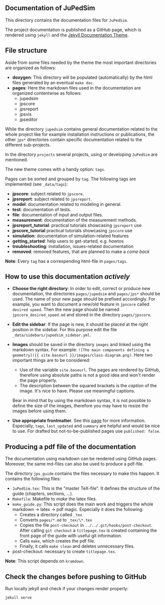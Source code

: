 ## Documentation of JuPedSim
This directory contains the documentation files for `JuPedSim`.

The project documentation is published as a GitHub page, which is rendered using `jekyll` and the [Jekyll Documentation Theme](https://idratherbewriting.com/documentation-theme-jekyll/).


## File structure

Aside from some files needed by the theme the most important directories are organized as follows:

- **doxygen**: This directory will be populated (automatically) by the html files generated by an eventual `make doc`.
- **pages**: Here the markdown files used in the documentation are organized contentwise as follows:
   - jupedsim
   - jpscore
   - jpsreport
   - jpsvis
   - jpseditor

While the directory `jupedsim` contains general documentation related to the whole project like for example installation instructions or publications,
the other `jps*` directories contain specific documentation related to the different sub-projects.

In the directory `projects` several projects, using or developing `JuPedSim` are mentioned.

The new theme comes with a handy option: `tags`.

Pages can be sorted and grouped by `tag`. The following tags are implemented (see `_data/tags`):
  - **jpscore**: subject related to `jpscore`.
  - **jpsreport**: subject related to `jpsreport`.
  - **model**: documentation related to modeling in general.
  - **test**: documentation of tests.
  - **file**: documentation of input and output files.
  - **measurement**: documentation of the measurement methods.
  - **jpsreport_tutorial**: practical tutorials showcasing `jpsreport` use
  - **jpscore_tutorial** practical tutorials showcasing `jpscore` use
  - **simulation**: documentation of simulation-related features
  - **getting_started**: help users to get-started, e.g. howtos
  - **troubleshooting**: installation, issues-related documentation
  - **removed**: removed features, that are planned to make a *come back*

**Note**: Every `tag` has a correspending html-file in `pages/tags`.

## How to use this documentation *actively*

- **Choose the right directory**: In order to edit, correct or produce new documentation,
  the directories `pages/jupedsim` and `pages/jps*` should be used. The name of your new page should be prefixed accordingly.
  For example, you want to document a new/old feature in `jpscore` called `desired speed`.
  Then the new page should be named `jpscore_desired_speed.md` and stored in the directory `pages/jpscore`.

- **Edit the sidebar**: If the page is new, it should be placed at the *right* position in the sidebar.
  For this purpose edit the file ` _data/sidebars/jupedsim_sidebar.yml`.

- **Images** should be saved in the directory `images` and linked using the markdown syntax.
  For example: `![The main components defining a geometry]({{ site.baseurl }}/images/class-diagram.png)`.
  Here two important things are to be considered:
  - Use of the variable `site.baseurl`. The pages are rendered by GitHub, therefore using absolute paths is not a good idea and won't render the page properly.
  - The description between the squared brackets is the *caption* of the image. It's nice to have. Please use meaningful captions.

  Bear in mind that by using the markdown syntax, it is not possible to define the size of the images, therefore you may have to resize the images before using them.

- **Use appropriate frontmatter**. See this [page](https://idratherbewriting.com/documentation-theme-jekyll/mydoc_pages.html) for more information.
  Especially, `tags`, `last_updated` and `summary` are helpful and would be nice to use.
  For drafted but not-to-be-published pages use `published: false`.

## Producing a pdf file of the documentation

The documentation using markdown can be rendered using GitHub pages.
Moreover, the same md-files can also be used to produce a pdf-file.

The directory `jps_guide` contains the files necessary to make this happen.
It contains the following files:

- `JuPedSim.tex`: This is the "master TeX-file". It defines the structure of the guide (chapters, sections, ...).
- `Makefile`: Makefile to *make* the latex files.
- `make_guide.py`: This script does the main work and triggers the whole markdown -> latex -> pdf magic. Especially it does the following:
  - Creates a directory called `_tex`
  - Converts `pages/*.md` to `_tex/\*.tex`
  - Copies the file `post-checkout` in  `../../.git/hooks/post-checkout`. After calling `git checkout` a `titlepage.tex` is created containing the front page of the guide with useful git information.
  - Calls `make`, which creates the pdf file.
  - Finally, it calls `make clean` and deletes unnecessary files.
- post-checkout: necessary to create `titlepage.tex`.

**Note**: This script depends on `kramdown`.


## Check the changes before pushing to GitHub

Run locally jekyll and check if your changes render properly:

```
jekull serve
```
